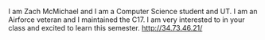 I am Zach McMichael and I am a Computer Science student and UT.
I am an Airforce veteran and I maintained the C17. I am very interested to in 
your class and excited to learn this semester.
http://34.73.46.21/
